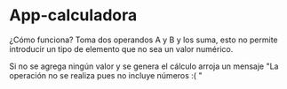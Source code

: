# App-calculadora

¿Cómo funciona?
Toma dos operandos A y B y los suma, esto no permite introducir un tipo de elemento que no sea un valor numérico.

Si no se agrega ningún valor y se genera el cálculo arroja un mensaje "La operación no se realiza pues no incluye números :( "
